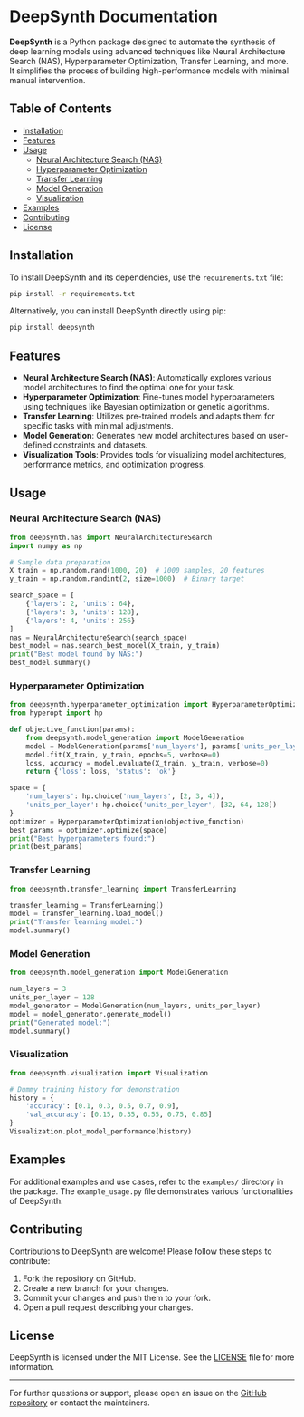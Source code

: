 # DeepSynth Documentation

**DeepSynth** is a Python package designed to automate the synthesis of deep learning models using advanced techniques like Neural Architecture Search (NAS), Hyperparameter Optimization, Transfer Learning, and more. It simplifies the process of building high-performance models with minimal manual intervention.

## Table of Contents

- [Installation](#installation)
- [Features](#features)
- [Usage](#usage)
  - [Neural Architecture Search (NAS)](#neural-architecture-search-nas)
  - [Hyperparameter Optimization](#hyperparameter-optimization)
  - [Transfer Learning](#transfer-learning)
  - [Model Generation](#model-generation)
  - [Visualization](#visualization)
- [Examples](#examples)
- [Contributing](#contributing)
- [License](#license)

## Installation

To install DeepSynth and its dependencies, use the `requirements.txt` file:

```bash
pip install -r requirements.txt
```

Alternatively, you can install DeepSynth directly using pip:

```bash
pip install deepsynth
```

## Features

- **Neural Architecture Search (NAS)**: Automatically explores various model architectures to find the optimal one for your task.
- **Hyperparameter Optimization**: Fine-tunes model hyperparameters using techniques like Bayesian optimization or genetic algorithms.
- **Transfer Learning**: Utilizes pre-trained models and adapts them for specific tasks with minimal adjustments.
- **Model Generation**: Generates new model architectures based on user-defined constraints and datasets.
- **Visualization Tools**: Provides tools for visualizing model architectures, performance metrics, and optimization progress.

## Usage

### Neural Architecture Search (NAS)

```python
from deepsynth.nas import NeuralArchitectureSearch
import numpy as np

# Sample data preparation
X_train = np.random.rand(1000, 20)  # 1000 samples, 20 features
y_train = np.random.randint(2, size=1000)  # Binary target

search_space = [
    {'layers': 2, 'units': 64},
    {'layers': 3, 'units': 128},
    {'layers': 4, 'units': 256}
]
nas = NeuralArchitectureSearch(search_space)
best_model = nas.search_best_model(X_train, y_train)
print("Best model found by NAS:")
best_model.summary()
```

### Hyperparameter Optimization

```python
from deepsynth.hyperparameter_optimization import HyperparameterOptimization
from hyperopt import hp

def objective_function(params):
    from deepsynth.model_generation import ModelGeneration
    model = ModelGeneration(params['num_layers'], params['units_per_layer']).generate_model()
    model.fit(X_train, y_train, epochs=5, verbose=0)
    loss, accuracy = model.evaluate(X_train, y_train, verbose=0)
    return {'loss': loss, 'status': 'ok'}

space = {
    'num_layers': hp.choice('num_layers', [2, 3, 4]),
    'units_per_layer': hp.choice('units_per_layer', [32, 64, 128])
}
optimizer = HyperparameterOptimization(objective_function)
best_params = optimizer.optimize(space)
print("Best hyperparameters found:")
print(best_params)
```

### Transfer Learning

```python
from deepsynth.transfer_learning import TransferLearning

transfer_learning = TransferLearning()
model = transfer_learning.load_model()
print("Transfer learning model:")
model.summary()
```

### Model Generation

```python
from deepsynth.model_generation import ModelGeneration

num_layers = 3
units_per_layer = 128
model_generator = ModelGeneration(num_layers, units_per_layer)
model = model_generator.generate_model()
print("Generated model:")
model.summary()
```

### Visualization

```python
from deepsynth.visualization import Visualization

# Dummy training history for demonstration
history = {
    'accuracy': [0.1, 0.3, 0.5, 0.7, 0.9],
    'val_accuracy': [0.15, 0.35, 0.55, 0.75, 0.85]
}
Visualization.plot_model_performance(history)
```

## Examples

For additional examples and use cases, refer to the `examples/` directory in the package. The `example_usage.py` file demonstrates various functionalities of DeepSynth.

## Contributing

Contributions to DeepSynth are welcome! Please follow these steps to contribute:

1. Fork the repository on GitHub.
2. Create a new branch for your changes.
3. Commit your changes and push them to your fork.
4. Open a pull request describing your changes.

## License

DeepSynth is licensed under the MIT License. See the [LICENSE](LICENSE) file for more information.

---

For further questions or support, please open an issue on the [GitHub repository](https://github.com/venombolteop/deepsynth) or contact the maintainers.
